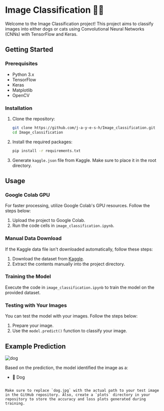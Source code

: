# Image Classification 🐶🐱

Welcome to the Image Classification project! This project aims to classify images into either dogs or cats using Convolutional Neural Networks (CNNs) with TensorFlow and Keras.

## Getting Started

### Prerequisites

- Python 3.x
- TensorFlow
- Keras
- Matplotlib
- OpenCV

### Installation

1. Clone the repository:

   ```bash
   git clone https://github.com/j-a-y-e-s-h/Image_classification.git
   cd Image_classification

   ```
2. Install the required packages:

   ```bash
   pip install -r requirements.txt
   ```
3. Generate `kaggle.json` file from Kaggle. Make sure to place it in the root directory.

## Usage

### Google Colab GPU

For faster processing, utilize Google Colab's GPU resources. Follow the steps below:

1. Upload the project to Google Colab.
2. Run the code cells in `image_classification.ipynb`.

### Manual Data Download

If the Kaggle data file isn't downloaded automatically, follow these steps:

1. Download the dataset from [Kaggle](https://www.kaggle.com/datasets/salader/dogs-vs-cats).
2. Extract the contents manually into the project directory.

### Training the Model

Execute the code in `image_classification.ipynb` to train the model on the provided dataset.

### Testing with Your Images

You can test the model with your images. Follow the steps below:

1. Prepare your image.
2. Use the `model.predict()` function to classify your image.

## Example Prediction

![dog](https://github.com/j-a-y-e-s-h/Image_classification/assets/75063311/155db9f0-1a52-43ac-97fd-a08b99e34916)


Based on the prediction, the model identified the image as a:

- 🐶 Dog

```

Make sure to replace `dog.jpg` with the actual path to your test image in the GitHub repository. Also, create a `plots` directory in your repository to store the accuracy and loss plots generated during training.
```
